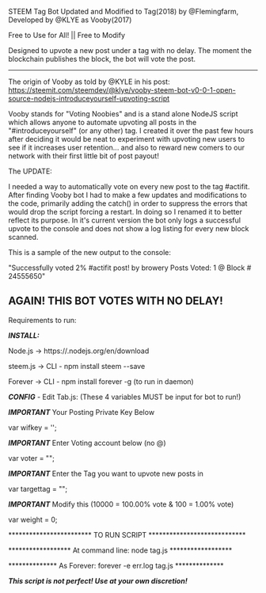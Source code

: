 STEEM Tag Bot
Updated and Modified to Tag(2018) by @Flemingfarm, Developed by @KLYE as Vooby(2017)

Free to Use for All! || Free to Modify

Designed to upvote a new post under a tag with no delay. The moment the blockchain 
publishes the block, the bot will vote the post.

------------------------------------------------------------------------------------------------------------------------------
The origin of Vooby as told by @KYLE in his post: https://steemit.com/steemdev/@klye/vooby-steem-bot-v0-0-1-open-source-nodejs-introduceyourself-upvoting-script

Vooby stands for "Voting Noobies" and is a stand alone NodeJS script which allows anyone to automate upvoting all posts in the
"#introduceyourself" (or any other) tag. I created it over the past few hours after deciding it would be neat to experiment with
upvoting new users to see if it increases user retention... and also to reward new comers to our network with their first little bit of
post payout!

The UPDATE:

I needed a way to automatically vote on every new post to the tag #actifit. After finding Vooby bot I had to make a few updates and modifications to the code, primarily adding the catch() in order to suppress the errors that would drop the script forcing a restart. In doing so I renamed it to better reflect its purpose. In it's current version the bot only logs a
successful upvote to the console and does not show a log listing for every new block scanned. 

This is a sample of the new output to the console: 

"Successfully voted 2% #actifit post! by browery  Posts Voted: 1 @ Block # 24555650"

AGAIN! THIS BOT VOTES WITH NO DELAY! 
------------------------------------------------------------------------------------------------------------------------------

Requirements to run:

***INSTALL:*** 

Node.js ->	https://.nodejs.org/en/download

steem.js -> CLI - npm install steem --save

Forever ->  CLI - npm install forever -g (to run in daemon)

***CONFIG*** - Edit Tab.js:
(These 4 variables MUST be input for bot to run!)

***IMPORTANT*** Your Posting Private Key Below

var wifkey = '';

***IMPORTANT*** Enter Voting account below (no @)

var voter = "";

***IMPORTANT*** Enter the Tag you want to upvote new posts in

var targettag = "";

***IMPORTANT*** Modify this (10000 = 100.00% vote & 100 = 1.00% vote)

var weight = 0;


************************ TO RUN SCRIPT ****************************

****************** At command line:  node tag.js ******************

************** As Forever: forever -e err.log tag.js **************


***This script is not perfect! Use at your own discretion!***
